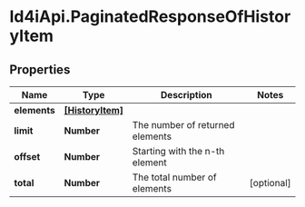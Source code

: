 # Id4iApi.PaginatedResponseOfHistoryItem

## Properties
Name | Type | Description | Notes
------------ | ------------- | ------------- | -------------
**elements** | [**[HistoryItem]**](HistoryItem.md) |  | 
**limit** | **Number** | The number of returned elements | 
**offset** | **Number** | Starting with the n-th element | 
**total** | **Number** | The total number of elements | [optional] 


